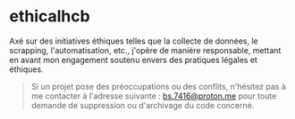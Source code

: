 # ethicalhcb

Axé sur des initiatives éthiques telles que la collecte de données, le scrapping, l'automatisation, etc., j'opère de manière responsable, mettant en avant mon engagement soutenu envers des pratiques légales et éthiques. 

> Si un projet pose des préoccupations ou des conflits, n'hésitez pas à me contacter à l'adresse suivante : [bs.7416@proton.me](mailto:bs.7416@proton.me) pour toute demande de suppression ou d'archivage du code concerné.
